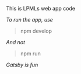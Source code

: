 This is LPMLs web app code

*To run the app, use*
> npm develop

*And not*

> npm run

*Gatsby is fun*
